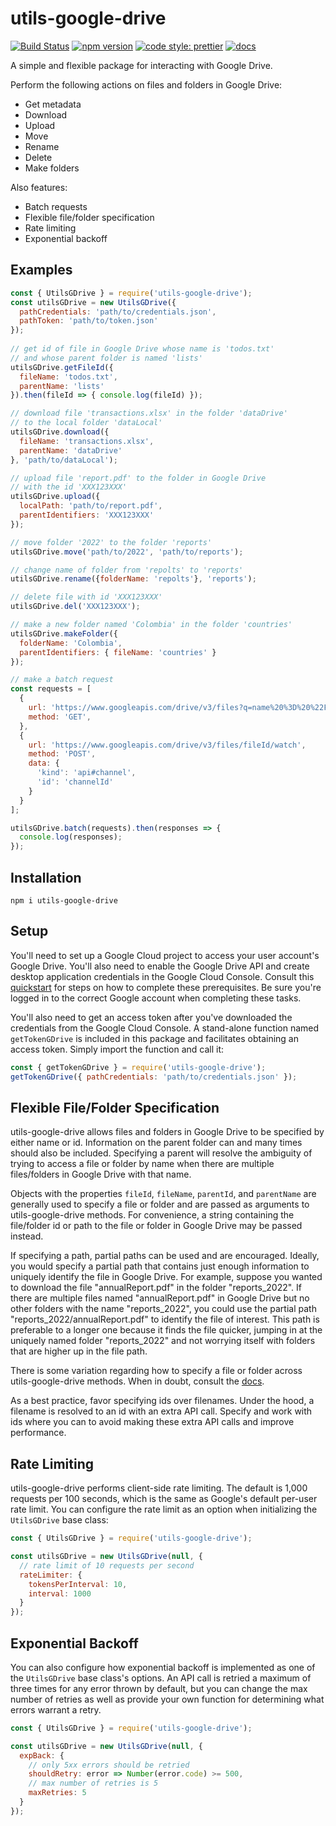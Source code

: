 # **utils-google-drive**
[![Build Status](https://app.travis-ci.com/curtcommander/utils-google-drive.svg?token=jR69Hp9NULPTcnnmq5Z7&branch=main)](https://app.travis-ci.com/curtcommander/utils-google-drive)
[![npm version](https://badge.fury.io/js/utils-google-drive.svg)](https://www.npmjs.com/package/utils-google-drive)
[![code style: prettier](https://img.shields.io/badge/code_style-prettier-ff69b4.svg)](https://github.com/prettier/prettier)
[![docs](https://img.shields.io/badge/docs-gray.svg)](https://curtcommander.github.io/utils-google-drive/)

A simple and flexible package for interacting with Google Drive.

Perform the following actions on files and folders in Google Drive:
 - Get metadata
 - Download
 - Upload
 - Move
 - Rename
 - Delete
 - Make folders

Also features:
 - Batch requests
 - Flexible file/folder specification
 - Rate limiting
 - Exponential backoff
 
## **Examples**
```javascript
const { UtilsGDrive } = require('utils-google-drive');
const utilsGDrive = new UtilsGDrive({
  pathCredentials: 'path/to/credentials.json',
  pathToken: 'path/to/token.json'
});
 
// get id of file in Google Drive whose name is 'todos.txt'
// and whose parent folder is named 'lists'
utilsGDrive.getFileId({
  fileName: 'todos.txt',
  parentName: 'lists'
}).then(fileId => { console.log(fileId) });

// download file 'transactions.xlsx' in the folder 'dataDrive'
// to the local folder 'dataLocal'
utilsGDrive.download({
  fileName: 'transactions.xlsx',
  parentName: 'dataDrive'
}, 'path/to/dataLocal');

// upload file 'report.pdf' to the folder in Google Drive
// with the id 'XXX123XXX'
utilsGDrive.upload({
  localPath: 'path/to/report.pdf',
  parentIdentifiers: 'XXX123XXX' 
});

// move folder '2022' to the folder 'reports'
utilsGDrive.move('path/to/2022', 'path/to/reports');

// change name of folder from 'repolts' to 'reports'
utilsGDrive.rename({folderName: 'repolts'}, 'reports');

// delete file with id 'XXX123XXX'
utilsGDrive.del('XXX123XXX');

// make a new folder named 'Colombia' in the folder 'countries'
utilsGDrive.makeFolder({
  folderName: 'Colombia',
  parentIdentifiers: { fileName: 'countries' }
});

// make a batch request
const requests = [
  {
    url: 'https://www.googleapis.com/drive/v3/files?q=name%20%3D%20%22FILE%22',
    method: 'GET',
  },
  {
    url: 'https://www.googleapis.com/drive/v3/files/fileId/watch',
    method: 'POST',
    data: {
      'kind': 'api#channel',
      'id': 'channelId'
    }
  }
];

utilsGDrive.batch(requests).then(responses => {
  console.log(responses);
});

```

## **Installation**
```
npm i utils-google-drive
```

## **Setup**
You'll need to set up a Google Cloud project to access your user account's Google Drive. You'll also
need to enable the Google Drive API and create desktop application credentials in the Google Cloud Console.
Consult this [quickstart](https://developers.google.com/drive/api/v3/quickstart/nodejs) for steps on how to complete these prerequisites. Be sure you're logged in to the correct Google account when completing these tasks.

You'll also need to get an access token after you've downloaded the credentials from the Google Cloud Console. A stand-alone function named `getTokenGDrive` is included in this package and facilitates obtaining an access token. Simply import the function and call it:

```javascript
const { getTokenGDrive } = require('utils-google-drive');
getTokenGDrive({ pathCredentials: 'path/to/credentials.json' });

```

## **Flexible File/Folder Specification**
utils-google-drive allows files and folders in Google Drive to be specified by either name or id. Information on the parent folder can and many times should also be included. Specifying a parent will resolve the ambiguity of trying to access a file or folder by name when there are multiple files/folders in Google Drive with that name.

Objects with the properties `fileId`, `fileName`, `parentId`, and `parentName` are generally used to specify a file or folder and are passed as arguments to utils-google-drive methods. For convenience, a string containing the file/folder id or path to the file or folder in Google Drive may be passed instead.

If specifying a path, partial paths can be used and are encouraged. Ideally, you would specify a partial path that contains just enough information to uniquely identify the file in Google Drive. For example, suppose you wanted to download the file "annualReport.pdf" in the folder "reports_2022". If there are multiple files named "annualReport.pdf" in Google Drive but no other folders with the name "reports_2022", you could use the partial path "reports_2022/annualReport.pdf" to identify the file of interest. This path is preferable to a longer one because it finds the file quicker, jumping in at the uniquely named folder "reports_2022" and not worrying itself with folders that are higher up in the file path.

There is some variation regarding how to specify a file or folder across utils-google-drive methods. When in doubt, consult the [docs](https://curtcommander.github.io/utils-google-drive/).

As a best practice, favor specifying ids over filenames. Under the hood, a filename is resolved to an id with an extra API call. Specify and work with ids where you can to avoid making these extra API calls and improve performance.

## **Rate Limiting**

utils-google-drive performs client-side rate limiting. The default is 1,000 requests per 100 seconds, which is the same as Google's default per-user rate limit. You can configure the rate limit as an option when initializing the `UtilsGDrive` base class:

```javascript
const { UtilsGDrive } = require('utils-google-drive');

const utilsGDrive = new UtilsGDrive(null, {
  // rate limit of 10 requests per second
  rateLimiter: {
    tokensPerInterval: 10,
    interval: 1000
  }
});

```

## **Exponential Backoff**

You can also configure how exponential backoff is implemented as one of the `UtilsGDrive` base class's options. An API call is retried a maximum of three times for any error thrown by default, but you can change the max number of retries as well as provide your own function for determining what errors warrant a retry.

```javascript
const { UtilsGDrive } = require('utils-google-drive');

const utilsGDrive = new UtilsGDrive(null, {
  expBack: {
    // only 5xx errors should be retried
    shouldRetry: error => Number(error.code) >= 500,
    // max number of retries is 5
    maxRetries: 5
  }
});

```
